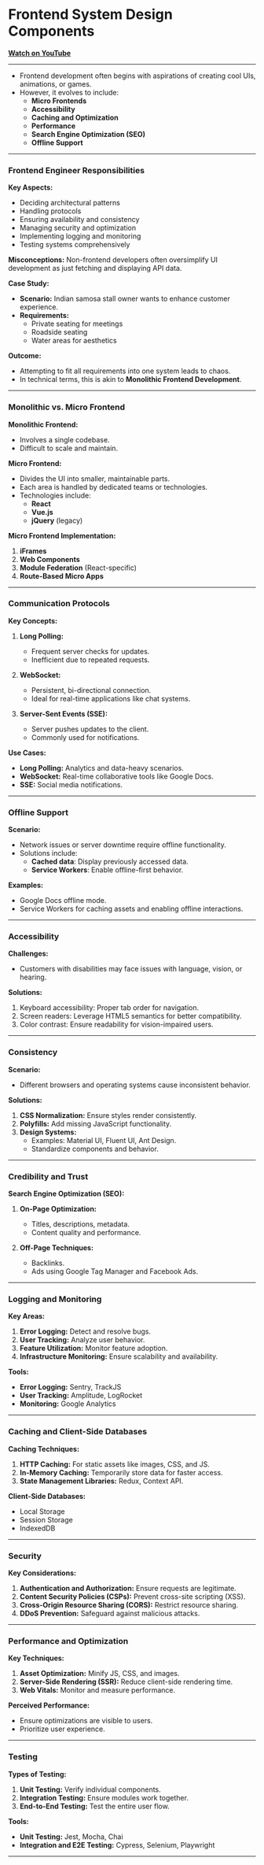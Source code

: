 # Frontend System Design Components

**[Watch on YouTube](https://www.youtube.com/watch?v=44mOnnt5pic)**

---


- Frontend development often begins with aspirations of creating cool UIs, animations, or games.
- However, it evolves to include:
  - **Micro Frontends**
  - **Accessibility**
  - **Caching and Optimization**
  - **Performance**
  - **Search Engine Optimization (SEO)**
  - **Offline Support**


---

### **Frontend Engineer Responsibilities**

**Key Aspects:**

- Deciding architectural patterns
- Handling protocols
- Ensuring availability and consistency
- Managing security and optimization
- Implementing logging and monitoring
- Testing systems comprehensively

**Misconceptions:** Non-frontend developers often oversimplify UI development as just fetching and displaying API data.

**Case Study:**

- **Scenario:** Indian samosa stall owner wants to enhance customer experience.
- **Requirements:**
  - Private seating for meetings
  - Roadside seating
  - Water areas for aesthetics

**Outcome:**

- Attempting to fit all requirements into one system leads to chaos.
- In technical terms, this is akin to **Monolithic Frontend Development**.

---

### **Monolithic vs. Micro Frontend**

**Monolithic Frontend:**

- Involves a single codebase.
- Difficult to scale and maintain.

**Micro Frontend:**

- Divides the UI into smaller, maintainable parts.
- Each area is handled by dedicated teams or technologies.
- Technologies include:
  - **React**
  - **Vue.js**
  - **jQuery** (legacy)

**Micro Frontend Implementation:**

1. **iFrames**
2. **Web Components**
3. **Module Federation** (React-specific)
4. **Route-Based Micro Apps**

---

### **Communication Protocols**


**Key Concepts:**

1. **Long Polling:**
   - Frequent server checks for updates.
   - Inefficient due to repeated requests.

2. **WebSocket:**
   - Persistent, bi-directional connection.
   - Ideal for real-time applications like chat systems.

3. **Server-Sent Events (SSE):**
   - Server pushes updates to the client.
   - Commonly used for notifications.

**Use Cases:**

- **Long Polling:** Analytics and data-heavy scenarios.
- **WebSocket:** Real-time collaborative tools like Google Docs.
- **SSE:** Social media notifications.

---

### **Offline Support**

**Scenario:**

- Network issues or server downtime require offline functionality.
- Solutions include:
  - **Cached data**: Display previously accessed data.
  - **Service Workers**: Enable offline-first behavior.

**Examples:**

- Google Docs offline mode.
- Service Workers for caching assets and enabling offline interactions.

---

### **Accessibility**

**Challenges:**

- Customers with disabilities may face issues with language, vision, or hearing.

**Solutions:**

1. Keyboard accessibility: Proper tab order for navigation.
2. Screen readers: Leverage HTML5 semantics for better compatibility.
3. Color contrast: Ensure readability for vision-impaired users.

---

### **Consistency**

**Scenario:**

- Different browsers and operating systems cause inconsistent behavior.

**Solutions:**

1. **CSS Normalization:** Ensure styles render consistently.
2. **Polyfills:** Add missing JavaScript functionality.
3. **Design Systems:**
   - Examples: Material UI, Fluent UI, Ant Design.
   - Standardize components and behavior.

---

### **Credibility and Trust**

**Search Engine Optimization (SEO):**

1. **On-Page Optimization:**
   - Titles, descriptions, metadata.
   - Content quality and performance.

2. **Off-Page Techniques:**
   - Backlinks.
   - Ads using Google Tag Manager and Facebook Ads.

---

### **Logging and Monitoring**

**Key Areas:**

1. **Error Logging:** Detect and resolve bugs.
2. **User Tracking:** Analyze user behavior.
3. **Feature Utilization:** Monitor feature adoption.
4. **Infrastructure Monitoring:** Ensure scalability and availability.

**Tools:**

- **Error Logging:** Sentry, TrackJS
- **User Tracking:** Amplitude, LogRocket
- **Monitoring:** Google Analytics

---

### **Caching and Client-Side Databases**

**Caching Techniques:**

1. **HTTP Caching:** For static assets like images, CSS, and JS.
2. **In-Memory Caching:** Temporarily store data for faster access.
3. **State Management Libraries:** Redux, Context API.

**Client-Side Databases:**

- Local Storage
- Session Storage
- IndexedDB

---

### **Security**

**Key Considerations:**

1. **Authentication and Authorization:** Ensure requests are legitimate.
2. **Content Security Policies (CSPs):** Prevent cross-site scripting (XSS).
3. **Cross-Origin Resource Sharing (CORS):** Restrict resource sharing.
4. **DDoS Prevention:** Safeguard against malicious attacks.

---

### **Performance and Optimization**

**Key Techniques:**

1. **Asset Optimization:** Minify JS, CSS, and images.
2. **Server-Side Rendering (SSR):** Reduce client-side rendering time.
3. **Web Vitals:** Monitor and measure performance.

**Perceived Performance:**

- Ensure optimizations are visible to users.
- Prioritize user experience.

---

### **Testing**

**Types of Testing:**

1. **Unit Testing:** Verify individual components.
2. **Integration Testing:** Ensure modules work together.
3. **End-to-End Testing:** Test the entire user flow.

**Tools:**

- **Unit Testing:** Jest, Mocha, Chai
- **Integration and E2E Testing:** Cypress, Selenium, Playwright

---
